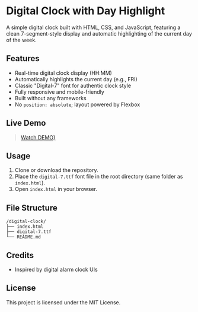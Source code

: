 # Digital Clock with Day Highlight

A simple digital clock built with HTML, CSS, and JavaScript, featuring a clean 7-segment-style display and automatic highlighting of the current day of the week.

## Features

* Real-time digital clock display (HH\:MM)
* Automatically highlights the current day (e.g., FRI)
* Classic "Digital-7" font for authentic clock style
* Fully responsive and mobile-friendly
* Built without any frameworks
* No `position: absolute`; layout powered by Flexbox

## Live Demo

> [Watch DEMO)](https://dreamerview.github.io/digital-clock/)

## Usage

1. Clone or download the repository.
2. Place the `digital-7.ttf` font file in the root directory (same folder as `index.html`).
3. Open `index.html` in your browser.

## File Structure

```
/digital-clock/
├── index.html
├── digital-7.ttf
└── README.md
```

## Credits

* Inspired by digital alarm clock UIs

## License

This project is licensed under the MIT License.
